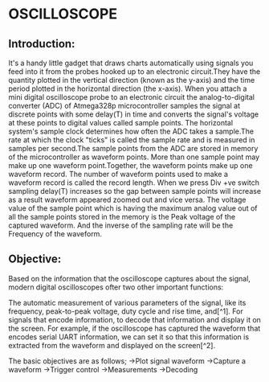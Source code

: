 # OSCILLOSCOPE

## Introduction:
It's a handy little gadget that draws charts automatically using signals you feed into it from the probes hooked up to an electronic circuit.They have the quantity plotted in the vertical direction (known as the y-axis) and the time period plotted in the horizontal direction (the x-axis).
When you attach a mini digital oscilloscope probe to an electronic circuit the analog-to-digital converter (ADC) of Atmega328p microcontroller samples the signal at discrete points with some delay(T) in time and converts the signal's voltage at these points to digital values called sample points.
The horizontal system's sample clock determines how often the ADC takes a sample.The rate at which the clock "ticks" is called the sample rate and is measured in samples per second.The sample points from the ADC are stored in memory of the microcontroller as waveform points. More than one sample point may make up one waveform point.Together, the waveform points make up one waveform record. The number of waveform points used to make a waveform record is called the record length. When we press Div +ve switch sampling delay(T) increases so the gap between sample points will increase as a result waveform appeared zoomed out and vice versa. The voltage value of the sample point which is having the maximum analog value out of all the sample points stored in the memory is the Peak voltage of the captured waveform. And the inverse of the sampling rate will be the Frequency of the waveform.

## Objective:
Based on the information that the oscilloscope captures about the signal, modern digital oscilloscopes ofter two other important functions: 

The automatic measurement of various parameters of the signal, like its frequency, peak-to-peak voltage, duty cycle and rise time, and[^1]. 
For signals that encode information, to decode that information and display it on the screen. For example, if the oscilloscope has captured the waveform that encodes serial UART information, we can set it so that this information is extracted from the waveform and displayed on the screen[^2].

  The basic objectives are as follows;
  ->Plot signal waveform
  ->Capture a waveform
  ->Trigger control
  ->Measurements
  ->Decoding
